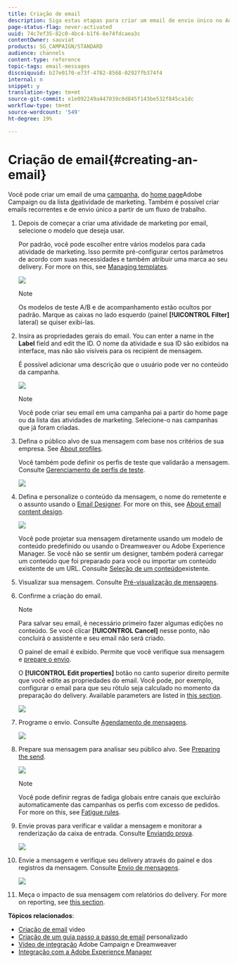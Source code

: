 ```yaml
---
title: Criação de email
description: Siga estas etapas para criar um email de envio único no Adobe Campaign.
page-status-flag: never-activated
uuid: 74c7ef35-82c0-4bc4-b1f6-8e74fdcaea3c
contentOwner: sauviat
products: SG_CAMPAIGN/STANDARD
audience: channels
content-type: reference
topic-tags: email-messages
discoiquuid: b27e0170-e73f-4782-8568-02927fb374f4
internal: n
snippet: y
translation-type: tm+mt
source-git-commit: e1e092249a447039c0d845f143be532f845ca1dc
workflow-type: tm+mt
source-wordcount: '549'
ht-degree: 19%

---
```



# Criação de email{#creating-an-email}

Você pode criar um email de uma [campanha](../../start/using/marketing-activities.md#creating-a-marketing-activity), do [home page](../../start/using/interface-description.md#home-page)Adobe Campaign ou da lista [de](../../start/using/marketing-activities.md#about-marketing-activities)atividade de marketing. Também é possível criar emails recorrentes e de envio único a partir de um fluxo de trabalho.

1. Depois de começar a criar uma atividade de marketing por email, selecione o modelo que deseja usar.

   Por padrão, você pode escolher entre vários modelos para cada atividade de marketing. Isso permite pré-configurar certos parâmetros de acordo com suas necessidades e também atribuir uma marca ao seu delivery. For more on this, see [Managing templates](../../start/using/marketing-activity-templates.md).

   ![](assets/email_creation_1.png)

   >[!NOTE]
   >
   >Os modelos de teste A/B e de acompanhamento estão ocultos por padrão. Marque as caixas no lado esquerdo (painel **[!UICONTROL Filter]** lateral) se quiser exibi-las.

1. Insira as propriedades gerais do email. You can enter a name in the **Label** field and edit the ID. O nome da atividade e sua ID são exibidos na interface, mas não são visíveis para os recipient de mensagem.

   É possível adicionar uma descrição que o usuário pode ver no conteúdo da campanha.

   ![](assets/email_creation_2.png)

   >[!NOTE]
   >
   >Você pode criar seu email em uma campanha pai a partir do home page ou da lista das atividades de marketing. Selecione-o nas campanhas que já foram criadas.

1. Defina o público alvo de sua mensagem com base nos critérios de sua empresa. See [About profiles](../../audiences/using/about-profiles.md).

   Você também pode definir os perfis de teste que validarão a mensagem. Consulte [Gerenciamento de perfis de teste](../../audiences/using/managing-test-profiles.md).

   ![](assets/email_creation_3.png)

1. Defina e personalize o conteúdo da mensagem, o nome do remetente e o assunto usando o [Email Designer](../../designing/using/designing-content-in-adobe-campaign.md). For more on this, see [About email content design](../../designing/using/designing-content-in-adobe-campaign.md).

   ![](assets/email_creation_4.png)

   Você pode projetar sua mensagem diretamente usando um modelo de conteúdo predefinido ou usando o Dreamweaver ou Adobe Experience Manager. Se você não se sentir um designer, também poderá carregar um conteúdo que foi preparado para você ou importar um conteúdo existente de um URL. Consulte [Seleção de um conteúdo](../../designing/using/using-existing-content.md)existente.

1. Visualizar sua mensagem. Consulte [Pré-visualização de mensagens](../../sending/using/previewing-messages.md).
1. Confirme a criação do email.

   >[!NOTE]
   >
   >Para salvar seu email, é necessário primeiro fazer algumas edições no conteúdo. Se você clicar **[!UICONTROL Cancel]** nesse ponto, não concluirá o assistente e seu email não será criado.

   O painel de email é exibido. Permite que você verifique sua mensagem e [prepare o envio](../../sending/using/preparing-the-send.md).

   O **[!UICONTROL Edit properties]** botão no canto superior direito permite que você edite as propriedades do email. Você pode, por exemplo, configurar o email para que seu rótulo seja calculado no momento da preparação do delivery.  Available parameters are listed in [this section](../../administration/using/configuring-email-channel.md#list-of-email-properties).

   ![](assets/delivery_dashboard_2.png)

1. Programe o envio. Consulte [Agendamento de mensagens](../../sending/using/about-scheduling-messages.md).

   ![](assets/delivery_planning.png)

1. Prepare sua mensagem para analisar seu público alvo. See [Preparing the send](../../sending/using/confirming-the-send.md).

   ![](assets/preparing_delivery_2.png)

   >[!NOTE]
   >
   >Você pode definir regras de fadiga globais entre canais que excluirão automaticamente das campanhas os perfis com excesso de pedidos. For more on this, see [Fatigue rules](../../sending/using/fatigue-rules.md).

1. Envie provas para verificar e validar a mensagem e monitorar a renderização da caixa de entrada. Consulte [Enviando prova](../../sending/using/sending-proofs.md).

   ![](assets/bat_select.png)

1. Envie a mensagem e verifique seu delivery através do painel e dos registros da mensagem. Consulte [Envio de mensagens](../../sending/using/confirming-the-send.md).

   ![](assets/confirm_delivery.png)

1. Meça o impacto de sua mensagem com relatórios do delivery. For more on reporting, see [this section](../../reporting/using/about-dynamic-reports.md).

**Tópicos relacionados**:

* [Criação de email](https://docs.adobe.com/content/help/en/campaign-learn/campaign-standard-tutorials/getting-started/create-email-from-homepage.html) video
* [Criação de um guia passo a passo de email](https://helpx.adobe.com/br/campaign/kb/acs-get-started-with-emails.html) personalizado
* [Vídeo de integração](https://docs.adobe.com/content/help/pt-BR/campaign-standard-learn/tutorials/designing-content/email-designer/dreamweaver-integration.translate.html) Adobe Campaign e Dreamweaver
* [Integração com a Adobe Experience Manager](../../integrating/using/integrating-with-experience-manager.md)
